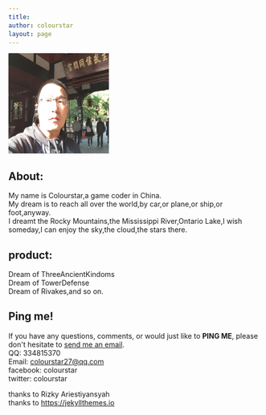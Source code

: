 ```yaml
---
title: 
author: colourstar
layout: page
---
```


<img alt="" src="/images/head.jpeg" width="200" height="200" />

## About:  
My name is Colourstar,a game coder in China.  
My dream is to reach all over the world,by car,or plane,or ship,or foot,anyway.  
I dreamt the Rocky Mountains,the Mississippi River,Ontario Lake,I wish someday,I can enjoy the sky,the cloud,the stars there.  

## product:  
Dream of ThreeAncientKindoms  
Dream of TowerDefense  
Dream of Rivakes,and so on.

## Ping me!  
If you have any questions, comments, or would just like to __PING ME__, please don't hesitate to  [send me an email](mailto:colourstar27@qq.com).  
QQ:  334815370  
Email:  colourstar27@qq.com    
facebook:  colourstar   
twitter:  colourstar  


thanks to Rizky Ariestiyansyah  
thanks to https://jekyllthemes.io
